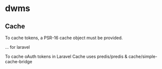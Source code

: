 # dwms



## Cache
To cache tokens, a PSR-16 cache object must be provided.

... for laravel

To cache oAuth tokens in Laravel
Cache uses predis/predis & cache/simple-cache-bridge

